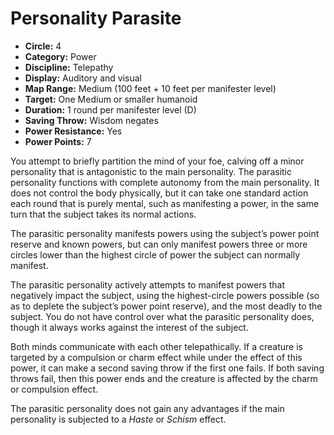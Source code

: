 # Personality Parasite

- **Circle:** 4
- **Category:** Power
- **Discipline:** Telepathy
- **Display:** Auditory and visual
- **Map Range:** Medium (100 feet + 10 feet per manifester level)
- **Target:** One Medium or smaller humanoid
- **Duration:** 1 round per manifester level (D)
- **Saving Throw:** Wisdom negates
- **Power Resistance:** Yes
- **Power Points:** 7

You attempt to briefly partition the mind of your foe, calving off a minor personality that is antagonistic to the main personality. The parasitic personality functions with complete autonomy from the main personality. It does not control the body physically, but it can take one standard action each round that is purely mental, such as manifesting a power, in the same turn that the subject takes its normal actions.

The parasitic personality manifests powers using the subject’s power point reserve and known powers, but can only manifest powers three or more circles lower than the highest circle of power the subject can normally manifest. 

The parasitic personality actively attempts to manifest powers that negatively impact the subject, using the highest-circle powers possible (so as to deplete the subject’s power point reserve), and the most deadly to the subject. You do not have control over what the parasitic personality does, though it always works against the interest of the subject.

Both minds communicate with each other telepathically. If a creature is targeted by a compulsion or charm effect while under the effect of this power, it can make a second saving throw if the first one fails. If both saving throws fail, then this power ends and the creature is affected by the charm or compulsion effect.

The parasitic personality does not gain any advantages if the main personality is subjected to a *Haste* or *Schism* effect.
